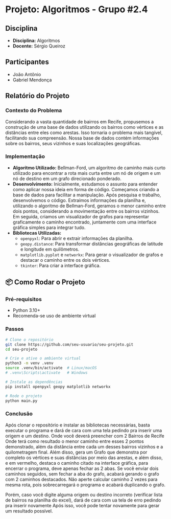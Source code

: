 # Projeto: Algoritmos - Grupo #2.4

## Disciplina
- **Disciplina:** Algoritmos
- **Docente:** Sérgio Queiroz

## Participantes
- João Antônio
- Gabriel Mendonça

## Relatório do Projeto

### Contexto do Problema
Considerando a vasta quantidade de bairros em Recife, propusemos a construção de uma base de dados utilizando os bairros como vértices e as distâncias entre eles como arestas. Isso tornaria o problema mais tangível, facilitando sua compreensão. Nossa base de dados contém informações sobre os bairros, seus vizinhos e suas localizações geográficas.

### Implementação
- **Algoritmo Utilizado:** Bellman-Ford, um algoritmo de caminho mais curto utilizado para encontrar a rota mais curta entre um nó de origem e um nó de destino em um grafo direcionado ponderado.
- **Desenvolvimento:** Inicialmente, estudamos o assunto para entender como aplicar nossa ideia em forma de código. Começamos criando a base de dados para facilitar a manipulação. Após pesquisa e trabalho, desenvolvemos o código. Extraímos informações da planilha e, utilizando o algoritmo de Bellman-Ford, geramos o menor caminho entre dois pontos, considerando a movimentação entre os bairros vizinhos. Em seguida, criamos um visualizador de grafos para representar graficamente o caminho encontrado, juntamente com uma interface gráfica simples para integrar tudo.
- **Bibliotecas Utilizadas:**
  - `openpyxl`: Para abrir e extrair informações da planilha.
  - `geopy.distance`: Para transformar distâncias geográficas de latitude e longitude em quilômetros.
  - `matplotlib.pyplot` e `networkx`: Para gerar o visualizador de grafos e destacar o caminho entre os dois vértices.
  - `tkinter`: Para criar a interface gráfica.

## 📦 Como Rodar o Projeto

### Pré-requisitos

- Python 3.10+
- Recomenda-se uso de ambiente virtual

### Passos

```bash
# Clone o repositório
git clone https://github.com/seu-usuario/seu-projeto.git
cd seu-projeto

# Crie e ative o ambiente virtual
python3 -m venv .venv
source .venv/bin/activate  # Linux/macOS
# .venv\Scripts\activate   # Windows

# Instale as dependências
pip install openpyxl geopy matplotlib networkx

# Rode o projeto
python main.py
```

### Conclusão
Após clonar o repositório e instalar as bibliotecas necessárias, basta executar o programa e dará de cara com uma tela pedindo pra inserir uma origem e um destino. Onde você deverá preencher com 2 Bairros de Recife Onde terá como resultado o menor caminho entre esses 2 pontos demonstrado, além da distância entre cada um desses bairros vizinhos e a quilometragem final. Além disso, gera um Grafo que demonstra por completo os vértices e suas distâncias por meio das arestas, e além disso, e em vermelho, destaca o caminho citado na interface gráfica, para encerrar o programa, deve apenas fechar as 2 abas. Se você enviar dois caminhos seguidos, sem fechar a aba do grafo, acabará gerando o grafo com 2 caminhos destacados. Não aperte calcular caminho 2 vezes para mesma rota, pois sobrecarregará o programa e acabará duplicando o grafo.

Porém, caso você digite alguma origem ou destino incorreto (verificar lista de bairros na planilha do excel), dará de cara com ua tela de erro pedindo pra inserir novamente
Após isso, você pode tentar novamente para gerar um resultado possível.
